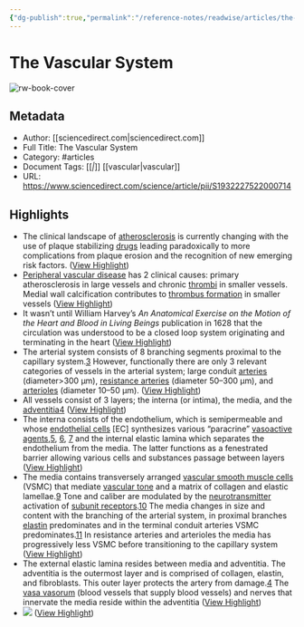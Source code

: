 ```yaml
---
{"dg-publish":true,"permalink":"/reference-notes/readwise/articles/the-vascular-system/"}
---
```


# The Vascular System

![rw-book-cover](https://ars.els-cdn.com/content/image/1-s2.0-S1932227522X00062-cov150h.gif)

## Metadata
- Author: [[sciencedirect.com\|sciencedirect.com]]
- Full Title: The Vascular System
- Category: #articles
- Document Tags: [[*\|*]] [[vascular\|vascular]] 
- URL: https://www.sciencedirect.com/science/article/pii/S1932227522000714

## Highlights
- The clinical landscape of [atherosclerosis](https://www.sciencedirect.com/topics/medicine-and-dentistry/atherosclerosis) is currently changing with the use of plaque stabilizing [drugs](https://www.sciencedirect.com/topics/medicine-and-dentistry/chemotherapeutic-agent) leading paradoxically to more complications from plaque erosion and the recognition of new emerging risk factors. ([View Highlight](https://read.readwise.io/read/01h6k6578d93c9m6xf4jhpppk3))
- [Peripheral vascular disease](https://www.sciencedirect.com/topics/medicine-and-dentistry/peripheral-vascular-disease) has 2 clinical causes: primary atherosclerosis in large vessels and chronic [thrombi](https://www.sciencedirect.com/topics/medicine-and-dentistry/thrombus) in smaller vessels. Medial wall calcification contributes to [thrombus formation](https://www.sciencedirect.com/topics/medicine-and-dentistry/blood-clotting) in smaller vessels ([View Highlight](https://read.readwise.io/read/01h6k65n0wkg0gt1zbbnf55br9))
- It wasn’t until William Harvey’s *An Anatomical Exercise on the Motion of the Heart and Blood in Living Beings* publication in 1628 that the circulation was understood to be a closed loop system originating and terminating in the heart ([View Highlight](https://read.readwise.io/read/01h6k67atxjqj9sh9m1na8y4he))
- The arterial system consists of 8 branching segments proximal to the capillary system.[3](https://www.sciencedirect.com/science/article/pii/S1932227522000714#bib3) However, functionally there are only 3 relevant categories of vessels in the arterial system; large conduit [arteries](https://www.sciencedirect.com/topics/medicine-and-dentistry/artery) (diameter>300 μm), [resistance arteries](https://www.sciencedirect.com/topics/medicine-and-dentistry/artery-resistance) (diameter 50–300 μm), and [arterioles](https://www.sciencedirect.com/topics/medicine-and-dentistry/arteriole) (diameter 10–50 μm). ([View Highlight](https://read.readwise.io/read/01h6k68xytreb3tr4tj8jsjg15))
- All vessels consist of 3 layers; the interna (or intima), the media, and the [adventitia](https://www.sciencedirect.com/topics/medicine-and-dentistry/adventitia)[4](https://www.sciencedirect.com/science/article/pii/S1932227522000714#bib4) ([View Highlight](https://read.readwise.io/read/01h6k6gh7pjbksxwj6fjsk1tbn))
- The interna consists of the endothelium, which is semipermeable and whose [endothelial cells](https://www.sciencedirect.com/topics/medicine-and-dentistry/endothelial-cell) [EC] synthesizes various “paracrine” [vasoactive agents](https://www.sciencedirect.com/topics/medicine-and-dentistry/vasoactive-agent),[5](https://www.sciencedirect.com/science/article/pii/S1932227522000714#bib5), [6](https://www.sciencedirect.com/science/article/pii/S1932227522000714#bib6), [7](https://www.sciencedirect.com/science/article/pii/S1932227522000714#bib7) and the internal elastic lamina which separates the endothelium from the media. The latter functions as a fenestrated barrier allowing various cells and substances passage between layers ([View Highlight](https://read.readwise.io/read/01h6k6k86409zmgpjnydtdbqx3))
- The media contains transversely arranged [vascular smooth muscle cells](https://www.sciencedirect.com/topics/medicine-and-dentistry/vascular-smooth-muscle-cell) (VSMC) that mediate [vascular tone](https://www.sciencedirect.com/topics/medicine-and-dentistry/blood-vessel-tone) and a matrix of collagen and elastic lamellae.[9](https://www.sciencedirect.com/science/article/pii/S1932227522000714#bib9) Tone and caliber are modulated by the [neurotransmitter](https://www.sciencedirect.com/topics/medicine-and-dentistry/neurotransmitter) activation of [subunit receptors](https://www.sciencedirect.com/topics/medicine-and-dentistry/receptor-subunit).[10](https://www.sciencedirect.com/science/article/pii/S1932227522000714#bib10) The media changes in size and content with the branching of the arterial system, in proximal branches [elastin](https://www.sciencedirect.com/topics/medicine-and-dentistry/elastin) predominates and in the terminal conduit arteries VSMC predominates.[11](https://www.sciencedirect.com/science/article/pii/S1932227522000714#bib11) In resistance arteries and arterioles the media has progressively less VSMC before transitioning to the capillary system ([View Highlight](https://read.readwise.io/read/01h6k6kqgr85sf072zxcp0jcew))
- The external elastic lamina resides between media and adventitia. The adventitia is the outermost layer and is comprised of collagen, elastin, and fibroblasts. This outer layer protects the artery from damage.[4](https://www.sciencedirect.com/science/article/pii/S1932227522000714#bib4) The [vasa vasorum](https://www.sciencedirect.com/topics/medicine-and-dentistry/vasa-vasorum) (blood vessels that supply blood vessels) and nerves that innervate the media reside within the adventitia ([View Highlight](https://read.readwise.io/read/01h6k74mzfpavh6k4546d8gj82))
- ![](https://ars.els-cdn.com/content/image/1-s2.0-S1932227522000714-gr1.jpg) ([View Highlight](https://read.readwise.io/read/01h6k7dwbrr134bfwjwvadpsy3))
